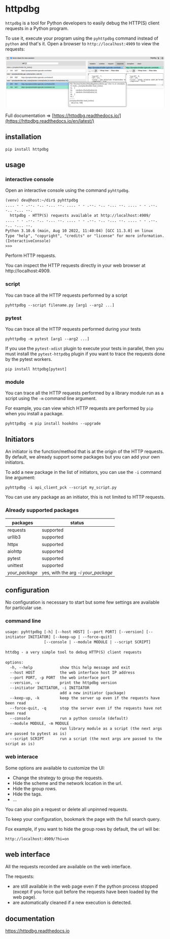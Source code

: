 # httpdbg

`httpdbg` is a tool for Python developers to easily debug the HTTP(S) client requests in a Python program.

To use it, execute your program using the `pyhttpdbg` command instead of `python` and that's it. Open a browser to `http://localhost:4909` to view the requests:

![](https://github.com/cle-b/httpdbg/blob/main/ui.png?raw=true)

Full documentation => [https://httpdbg.readthedocs.io/](https://httpdbg.readthedocs.io/en/latest/)

## installation 

```
pip install httpdbg
```

## usage

### interactive console

Open an interactive console using the command `pyhttpdbg`.

```console
(venv) dev@host:~/dir$ pyhttpdbg 
.... - - .--. -.. -... --. .... - - .--. -.. -... --. .... - - .--. -.. -... --.
  httpdbg - HTTP(S) requests available at http://localhost:4909/
.... - - .--. -.. -... --. .... - - .--. -.. -... --. .... - - .--. -.. -... --.
Python 3.10.6 (main, Aug 10 2022, 11:40:04) [GCC 11.3.0] on linux
Type "help", "copyright", "credits" or "license" for more information.
(InteractiveConsole)
>>> 
```

Perform HTTP requests.

You can inspect the HTTP requests directly in your web browser at http://localhost:4909.

### script

You can trace all the HTTP requests performed by a script

```console
pyhttpdbg --script filename.py [arg1 --arg2 ...]
```

### pytest

You can trace all the HTTP requests performed during your tests

```console
pyhttpdbg -m pytest [arg1 --arg2 ...]
```

If you use the `pytest-xdist` plugin to execute your tests in parallel, then you must install the `pytest-httpdbg` plugin if you want to trace the requests done by the pytest workers.

```console
pip install httpdbg[pytest]
```

### module

You can trace all the HTTP requests performed by a library module run as a script using the `-m` command line argument.

For example, you can view which HTTP requests are performed by `pip` when you install a package.

```console
pyhttpdbg -m pip install hookdns --upgrade
```

## Initiators

An initiator is the function/method that is at the origin of the HTTP requests. By default, we already support some packages but you can add your own initiators. 

To add a new package in the list of initiators, you can use the `-i` command line argument:

```console
pyhttpdbg -i api_client_pck --script my_script.py
```

You can use any package as an initiator, this is not limited to HTTP requests.

### Already supported packages

| packages       | status                              | 
|----------------|-------------------------------------|
| requests       | supported                           |
| urllib3        | supported                           |
| httpx          | supported                           |
| aiohttp        | supported                           |
| pytest         | supported                           |
| unittest       | supported                           |
| _your_package_ | yes, with the arg _-i your_package_ |

## configuration

No configuration is necessary to start but some few settings are available for particular use.

### command line

```console
usage: pyhttpdbg [-h] [--host HOST] [--port PORT] [--version] [--initiator INITIATOR] [--keep-up | --force-quit]
                 [--console | --module MODULE | --script SCRIPT]

httdbg - a very simple tool to debug HTTP(S) client requests

options:
  -h, --help            show this help message and exit
  --host HOST           the web interface host IP address
  --port PORT, -p PORT  the web interface port
  --version, -v         print the httpdbg version
  --initiator INITIATOR, -i INITIATOR
                        add a new initiator (package)
  --keep-up, -k         keep the server up even if the requests have been read
  --force-quit, -q      stop the server even if the requests have not been read
  --console             run a python console (default)
  --module MODULE, -m MODULE
                        run library module as a script (the next args are passed to pytest as is)
  --script SCRIPT       run a script (the next args are passed to the script as is)
```

### web interace 

Some options are available to customize the UI:

  * Change the strategy to group the requests.
  * Hide the scheme and the network location in the url.
  * Hide the group rows.
  * Hide the tags.
  * ...

You can also pin a request or delete all unpinned requests.

To keep your configuration, bookmark the page with the full search query.

Fox example, if you want to hide the group rows by default, the url will be:
```
http://localhost:4909/?hi=on
```

## web interface

All the requests recorded are available on the web interface. 

The requests:
 * are still available in the web page even if the python process stopped (except if you force quit before the requests have been loaded by the web page).
 * are automatically cleaned if a new execution is detected.

## documentation

https://httpdbg.readthedocs.io
